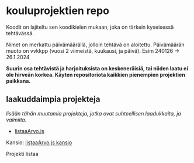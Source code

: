 # kouluprojektien repo

Koodit on lajiteltu sen koodikielen mukaan, joka on tärkein kyseisessä tehtävässä.

Nimet on merkattu päivämäärällä, jolloin tehtävä on aloitettu. Päivämäärän muoto on vvkkpp (vuosi 2 viimeistä, kuukausi, ja päivä). Esim 240126 -> 26.1.2024

**Suurin osa tehtävistä ja harjoituksista on keskeneräisiä, tai niiden laatu ei ole hirveän korkea. Käyten repositoriota kaikkien pienempien projektien paikkana.**

## laakuddaimpia projekteja

*lisään tähän muutamia projekteja, jotka ovat suhteellisen laadukkaita, ja valmiita.*

- [listaaArvo.js](/javascript/javascript%20harjoituksia/listaaArvo.js)

Kansio: [listaaArvo.js kansio](/javascript/javascript%20harjoituksia/)

Projekti listaa 
